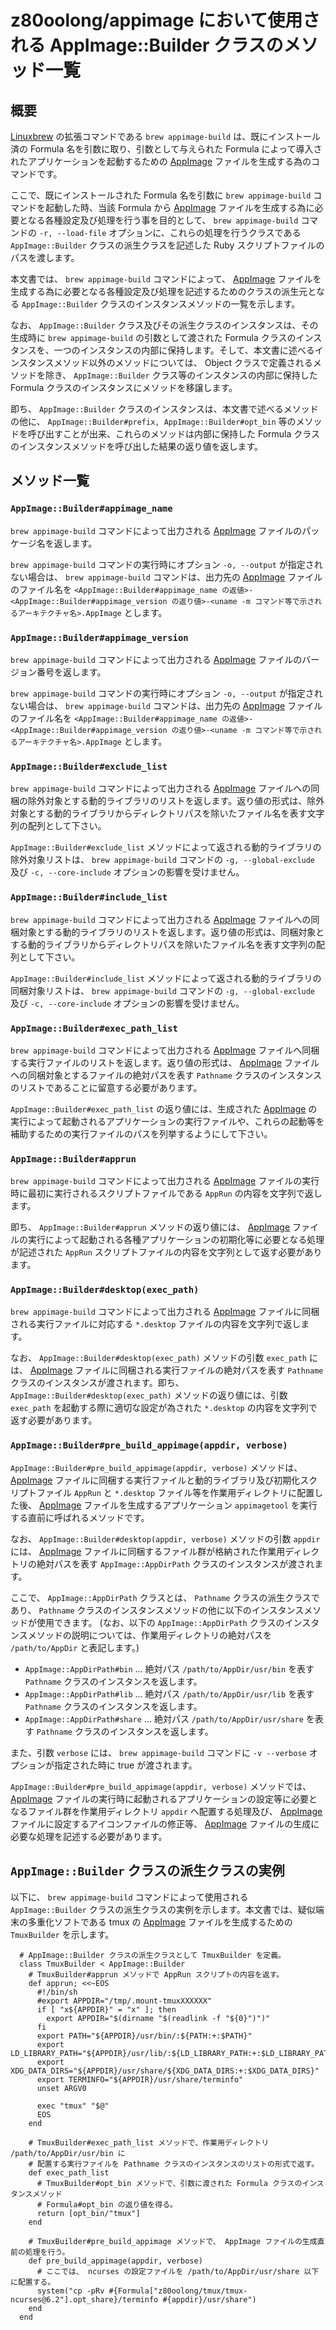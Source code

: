 # z80oolong/appimage において使用される AppImage::Builder クラスのメソッド一覧

## 概要

[Linuxbrew][BREW] の拡張コマンドである ```brew appimage-build``` は、既にインストール済の Formula 名を引数に取り、引数として与えられた Formula によって導入されたアプリケーションを起動するための [AppImage][APPI] ファイルを生成する為のコマンドです。

ここで、既にインストールされた Formula 名を引数に ```brew appimage-build``` コマンドを起動した時、当該 Formula から [AppImage][APPI] ファイルを生成する為に必要となる各種設定及び処理を行う事を目的として、 ```brew appimage-build``` コマンドの ```-r, --load-file``` オプションに、これらの処理を行うクラスである ```AppImage::Builder``` クラスの派生クラスを記述した Ruby スクリプトファイルのパスを渡します。

本文書では、 ```brew appimage-build``` コマンドによって、 [AppImage][APPI] ファイルを生成する為に必要となる各種設定及び処理を記述するためのクラスの派生元となる ```AppImage::Builder``` クラスのインスタンスメソッドの一覧を示します。

なお、 ```AppImage::Builder``` クラス及びその派生クラスのインスタンスは、その生成時に ```brew appimage-build``` の引数として渡された Formula クラスのインスタンスを、一つのインスタンスの内部に保持します。そして、本文書に述べるインスタンスメソッド以外のメソッドについては、 Object クラスで定義されるメソッドを除き、 ```AppImage::Builder``` クラス等のインスタンスの内部に保持した Formula クラスのインスタンスにメソッドを移譲します。

即ち、 ```AppImage::Builder``` クラスのインスタンスは、本文書で述べるメソッドの他に、 ```AppImage::Builder#prefix, AppImage::Builder#opt_bin``` 等のメソッドを呼び出すことが出来、これらのメソッドは内部に保持した Formula クラスのインスタンスメソッドを呼び出した結果の返り値を返します。

## メソッド一覧

### ```AppImage::Builder#appimage_name```

```brew appimage-build``` コマンドによって出力される [AppImage][APPI] ファイルのパッケージ名を返します。

```brew appimage-build``` コマンドの実行時にオプション ```-o, --output``` が指定されない場合は、 ```brew appimage-build``` コマンドは、出力先の [AppImage][APPI] ファイルのファイル名を ```<AppImage::Builder#appimage_name の返値>-<AppImage::Builder#appimage_version の返り値>-<uname -m コマンド等で示されるアーキテクチャ名>.AppImage``` とします。

### ```AppImage::Builder#appimage_version```

```brew appimage-build``` コマンドによって出力される [AppImage][APPI] ファイルのバージョン番号を返します。

```brew appimage-build``` コマンドの実行時にオプション ```-o, --output``` が指定されない場合は、 ```brew appimage-build``` コマンドは、出力先の [AppImage][APPI] ファイルのファイル名を ```<AppImage::Builder#appimage_name の返値>-<AppImage::Builder#appimage_version の返り値>-<uname -m コマンド等で示されるアーキテクチャ名>.AppImage``` とします。

### ```AppImage::Builder#exclude_list```

```brew appimage-build``` コマンドによって出力される [AppImage][APPI] ファイルへの同梱の除外対象とする動的ライブラリのリストを返します。返り値の形式は、除外対象とする動的ライブラリからディレクトリパスを除いたファイル名を表す文字列の配列として下さい。

```AppImage::Builder#exclude_list``` メソッドによって返される動的ライブラリの除外対象リストは、 ```brew appimage-build``` コマンドの ```-g, --global-exclude``` 及び ```-c, --core-include``` オプションの影響を受けません。

### ```AppImage::Builder#include_list```

```brew appimage-build``` コマンドによって出力される [AppImage][APPI] ファイルへの同梱対象とする動的ライブラリのリストを返します。返り値の形式は、同梱対象とする動的ライブラリからディレクトリパスを除いたファイル名を表す文字列の配列として下さい。

```AppImage::Builder#include_list``` メソッドによって返される動的ライブラリの同梱対象リストは、 ```brew appimage-build``` コマンドの ```-g, --global-exclude``` 及び ```-c, --core-include``` オプションの影響を受けません。

### ```AppImage::Builder#exec_path_list```

```brew appimage-build``` コマンドによって出力される [AppImage][APPI] ファイルへ同梱する実行ファイルのリストを返します。返り値の形式は、 [AppImage][APPI] ファイルへの同梱対象とするファイルの絶対パスを表す ```Pathname``` クラスのインスタンスのリストであることに留意する必要があります。

```AppImage::Builder#exec_path_list``` の返り値には、生成された [AppImage][APPI] の実行によって起動されるアプリケーションの実行ファイルや、これらの起動等を補助するための実行ファイルのパスを列挙するようにして下さい。

### ```AppImage::Builder#apprun```

```brew appimage-build``` コマンドによって出力される [AppImage][APPI] ファイルの実行時に最初に実行されるスクリプトファイルである ```AppRun``` の内容を文字列で返します。

即ち、 ```AppImage::Builder#apprun``` メソッドの返り値には、 [AppImage][APPI] ファイルの実行によって起動される各種アプリケーションの初期化等に必要となる処理が記述された ```AppRun``` スクリプトファイルの内容を文字列として返す必要があります。

### ```AppImage::Builder#desktop(exec_path)```

```brew appimage-build``` コマンドによって出力される [AppImage][APPI] ファイルに同梱される実行ファイルに対応する ```*.desktop``` ファイルの内容を文字列で返します。

なお、 ```AppImage::Builder#desktop(exec_path)``` メソッドの引数 ```exec_path``` には、 [AppImage][APPI] ファイルに同梱される実行ファイルの絶対パスを表す ```Pathname``` クラスのインスタンスが渡されます。即ち、 ```AppImage::Builder#desktop(exec_path)``` メソッドの返り値には、引数 ```exec_path``` を起動する際に適切な設定が為された ```*.desktop``` の内容を文字列で返す必要があります。

### ```AppImage::Builder#pre_build_appimage(appdir, verbose)```

```AppImage::Builder#pre_build_appimage(appdir, verbose)``` メソッドは、 [AppImage][APPI] ファイルに同梱する実行ファイルと動的ライブラリ及び初期化スクリプトファイル ```AppRun``` と ```*.desktop``` ファイル等を作業用ディレクトリに配置した後、 [AppImage][APPI] ファイルを生成するアプリケーション ```appimagetool``` を実行する直前に呼ばれるメソッドです。

なお、 ```AppImage::Builder#desktop(appdir, verbose)``` メソッドの引数 ```appdir``` には、 [AppImage][APPI] ファイルに同梱するファイル群が格納された作業用ディレクトリの絶対パスを表す ```AppImage::AppDirPath``` クラスのインスタンスが渡されます。

ここで、 ```AppImage::AppDirPath``` クラスとは、 ```Pathname``` クラスの派生クラスであり、 ```Pathname``` クラスのインスタンスメソッドの他に以下のインスタンスメソッドが使用できます。 (なお、以下の ```AppImage::AppDirPath``` クラスのインスタンスメソッドの説明については、作業用ディレクトリの絶対パスを ```/path/to/AppDir``` と表記します。)

- ```AppImage::AppDirPath#bin``` … 絶対パス ```/path/to/AppDir/usr/bin``` を表す ```Pathname``` クラスのインスタンスを返します。
- ```AppImage::AppDirPath#lib``` … 絶対パス ```/path/to/AppDir/usr/lib``` を表す ```Pathname``` クラスのインスタンスを返します。
- ```AppImage::AppDirPath#share``` … 絶対パス ```/path/to/AppDir/usr/share``` を表す ```Pathname``` クラスのインスタンスを返します。

また、引数 ```verbose``` には、 ```brew appimage-build``` コマンドに ```-v --verbose``` オプションが指定された時に true が渡されます。

```AppImage::Builder#pre_build_appimage(appdir, verbose)``` メソッドでは、 [AppImage][APPI] ファイルの実行時に起動されるアプリケーションの設定等に必要となるファイル群を作業用ディレクトリ ```appdir``` へ配置する処理及び、 [AppImage][APPI] ファイルに設定するアイコンファイルの修正等、 [AppImage][APPI] ファイルの生成に必要な処理を記述する必要があります。

## ```AppImage::Builder``` クラスの派生クラスの実例

以下に、 ```brew appimage-build``` コマンドによって使用される ```AppImage::Builder``` クラスの派生クラスの実例を示します。本文書では、疑似端末の多重化ソフトである tmux の [AppImage][APPI] ファイルを生成するための ```TmuxBuilder``` を示します。

```
  # AppImage::Builder クラスの派生クラスとして TmuxBuilder を定義。
  class TmuxBuilder < AppImage::Builder
    # TmuxBuilder#apprun メソッドで AppRun スクリプトの内容を返す。
    def apprun; <<~EOS
      #!/bin/sh
      #export APPDIR="/tmp/.mount-tmuxXXXXXX"
      if [ "x${APPDIR}" = "x" ]; then
        export APPDIR="$(dirname "$(readlink -f "${0}")")"
      fi
      export PATH="${APPDIR}/usr/bin/:${PATH:+:$PATH}"
      export LD_LIBRARY_PATH="${APPDIR}/usr/lib/:${LD_LIBRARY_PATH:+:$LD_LIBRARY_PATH}"
      export XDG_DATA_DIRS="${APPDIR}/usr/share/${XDG_DATA_DIRS:+:$XDG_DATA_DIRS}"
      export TERMINFO="${APPDIR}/usr/share/terminfo"
      unset ARGV0

      exec "tmux" "$@"
      EOS
    end

    # TmuxBuilder#exec_path_list メソッドで、作業用ディレクトリ /path/to/AppDir/usr/bin に
    # 配置する実行ファイルを Pathname クラスのインスタンスのリストの形式で返す。
    def exec_path_list
      # TmuxBuilder#opt_bin メソッドで、引数に渡された Formula クラスのインスタンスメソッド
      # Formula#opt_bin の返り値を得る。
      return [opt_bin/"tmux"]
    end

    # TmuxBuilder#pre_build_appimage メソッドで、 AppImage ファイルの生成直前の処理を行う。
    def pre_build_appimage(appdir, verbose)
      # ここでは、 ncurses の設定ファイルを /path/to/AppDir/usr/share 以下に配置する。
      system("cp -pRv #{Formula["z80oolong/tmux/tmux-ncurses@6.2"].opt_share}/terminfo #{appdir}/usr/share")
    end
  end
```

<!-- 外部リンク一覧 -->

[BREW]:https://linuxbrew.sh/
[APPI]:https://appimage.org/
